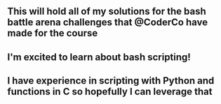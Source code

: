 ## This will hold all of my solutions for the bash battle arena challenges that @CoderCo have made for the course

## I'm excited to learn about bash scripting!

## I have experience in scripting with Python and functions in C so hopefully I can leverage that
